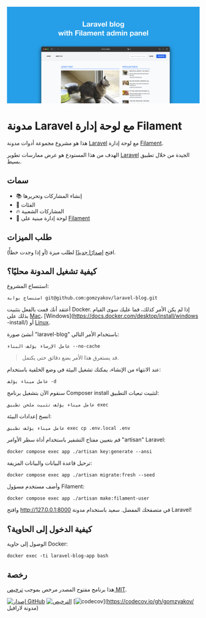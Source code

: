 ![مدونة Laravel مع لوحة إدارة Filament](../docs/social-preview-en.png)

# مدونة Laravel مع لوحة إدارة Filament

هذا هو مشروع مجموعة أدوات مدونة [Laravel](https://laravel.com) مع لوحة إدارة [Filament](https://filamentphp.com).

الهدف من هذا المستودع هو عرض ممارسات تطوير [Laravel](https://laravel.com) الجيدة من خلال تطبيق بسيط.

## سمات

- 📚 إنشاء المشاركات وتحريرها
- 🥑 الفئات
- :fire: المشاركات الشعبية
- :hatched_chick: لوحة إدارة مبنية على [Filament](https://filamentphp.com)

## طلب الميزات

افتح [إصدارًا جديدًا](https://github.com/gomzyakov/laravel-blog/issues/new) لطلب ميزة (أو إذا وجدت خطأً).

## كيفية تشغيل المدونة محليًا؟

استنساخ المشروع:

``` باش
استنساخ بوابة git@github.com:gomzyakov/laravel-blog.git
```

أعتقد أنك قمت بالفعل بتثبيت Docker. إذا لم يكن الأمر كذلك، فما عليك سوى القيام بذلك على [Mac](https://docs.docker.com/desktop/install/mac-install/)، [Windows](https://docs.docker.com/desktop/install/windows -install/) أو [Linux](https://docs.docker.com/desktop/install/linux-install/).

أنشئ صورة "laravel-blog" باستخدام الأمر التالي:

``` باش
عامل الإرساء يؤلف البناء --no-cache
```

>قد يستغرق هذا الأمر بضع دقائق حتى يكتمل.

عند الانتهاء من الإنشاء، يمكنك تشغيل البيئة في وضع الخلفية باستخدام:

``` باش
عامل ميناء يؤلف -d
```

سنقوم الآن بتشغيل برنامج Composer install لتثبيت تبعيات التطبيق:

``` باش
عامل ميناء يؤلف تثبيت ملحن تطبيق exec
```

انسخ إعدادات البيئة:

``` باش
عامل ميناء يؤلف تطبيق exec cp .env.local .env
```

قم بتعيين مفتاح التشفير باستخدام أداة سطر الأوامر "artisan" Laravel:

``` باش
docker compose exec app ./artisan key:generate --ansi
```

ترحيل قاعدة البيانات والبيانات المزيفة:

``` باش
docker compose exec app ./artisan migrate:fresh --seed
```

وأضف مستخدم مسؤول Filament:

``` باش
docker compose exec app ./artisan make:filament-user
```

وافتح http://127.0.0.1:8000 في متصفحك المفضل. سعيد باستخدام مدونة Laravel!

## كيفية الدخول إلى الحاوية؟

الوصول إلى حاوية Docker:

``` باش
docker exec -ti laravel-blog-app bash
```

## رخصة

هذا برنامج مفتوح المصدر مرخص بموجب [ترخيص MIT](https://github.com/gomzyakov/php-code-style/blob/main/LICENSE).


[![إصدار GitHub](https://img.shields.io/github/release/gomzyakov/laravel-blog.svg)](https://github.com/gomzyakov/laravel-blog/releases/latest)
[![الترخيص](https://img.shields.io/badge/License-MIT-green.svg)](https://github.com/gomzyakov/laravel-blog/blob/development/LICENSE)
[![codecov](https://codecov.io/gh/gomzyakov/laravel-blog/branch/main/graph/badge.svg?token=4CYTVMVUYV)](https://codecov.io/gh/gomzyakov/ مدونة لارافيل)
